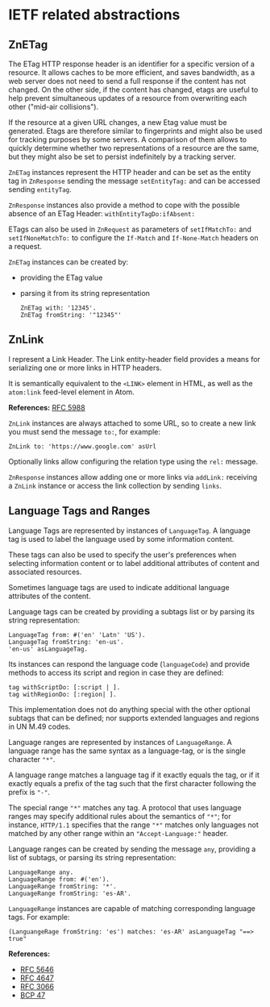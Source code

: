 # IETF related abstractions

## ZnETag

The ETag HTTP response header is an identifier for a specific version of a
resource. It allows caches to be more efficient, and saves bandwidth, as a web
server does not need to send a full response if the content has not changed.
On the other side, if the content has changed, etags are useful to help
prevent simultaneous updates of a resource from overwriting each other
("mid-air collisions").

If the resource at a given URL changes, a new Etag value must be generated.
Etags are therefore similar to fingerprints and might also be used for tracking
purposes by some servers. A comparison of them allows to quickly determine
whether two representations of a resource are the same, but they might also be
set to persist indefinitely by a tracking server.

`ZnETag` instances represent the HTTP header and can be set as the entity tag
in `ZnResponse` sending the message `setEntityTag:` and can be accessed sending
`entityTag`.

`ZnResponse` instances also provide a method to cope with the possible absence
of an ETag Header: `withEntityTagDo:ifAbsent:`

ETags can also be used in `ZnRequest` as parameters of `setIfMatchTo:` and
`setIfNoneMatchTo:` to configure the `If-Match` and `If-None-Match` headers on
a request.

`ZnETag` instances can be created by:

- providing the ETag value
- parsing it from its string representation

  ```smalltalk
  ZnETag with: '12345'.
  ZnETag fromString: '"12345"'
  ```

## ZnLink

I represent a Link Header.
The Link entity-header field provides a means for serializing one or more links
in HTTP headers.

It is semantically equivalent to the `<LINK>` element in HTML, as well as the
`atom:link` feed-level element in Atom.

**References:** [RFC 5988](https://tools.ietf.org/html/rfc5988#page-6)

`ZnLink` instances are always attached to some URL, so to create a new link you
must send the message `to:`, for example:

```smalltalk
ZnLink to: 'https://www.google.com' asUrl
```

Optionally links allow configuring the relation type using the `rel:` message.

`ZnResponse` instances allow adding one or more links via `addLink:` receiving
a `ZnLink` instance or access the link collection by sending `links`.

## Language Tags and Ranges

Language Tags are represented by instances of `LanguageTag`. A language tag is
used to label the language used by some information content.

These tags can also be used to specify the user's preferences when selecting
information content or to label additional attributes of content and associated
resources.

Sometimes language tags are used to indicate additional language attributes of
the content.

Language tags can be created by providing a subtags list or by parsing its
string representation:

```smalltalk
LanguageTag from: #('en' 'Latn' 'US').
LanguageTag fromString: 'en-us'.
'en-us' asLanguageTag.
```

Its instances can respond the language code (`languageCode`) and provide
methods to access its script and region in case they are defined:

```smalltalk
tag withScriptDo: [:script | ].
tag withRegionDo: [:region| ].
```

This implementation does not do anything special with the other optional
subtags that can be defined; nor supports extended languages and regions in UN
M.49 codes.

Language ranges are represented by instances of `LanguageRange`. A language
range has the same syntax as a language-tag, or is the single character `"*"`.

A language range matches a language tag if it exactly equals the tag, or if it
exactly equals a prefix of the tag such that the first character following the
prefix is `"-"`.

The special range `"*"` matches any tag.  A protocol that uses
language ranges may specify additional rules about the semantics of
`"*"`; for instance, `HTTP/1.1` specifies that the range `"*"` matches only
languages not matched by any other range within an `"Accept-Language:"` header.

Language ranges can be created by sending the message `any`, providing a list
of subtags, or parsing its string representation:

```smalltalk
LanguageRange any.
LanguageRange from: #('en').
LanguageRange fromString: '*'.
LanguageRange fromString: 'es-AR'.
```

`LanguageRange` instances are capable of matching corresponding language tags.
For example:

```smalltalk
(LanguangeRage fromString: 'es') matches: 'es-AR' asLanguageTag "==> true"
```

**References:**

- [RFC 5646](https://www.rfc-editor.org/rfc/rfc5646.html)
- [RFC 4647](https://www.rfc-editor.org/info/rfc4647)
- [RFC 3066](https://datatracker.ietf.org/doc/html/rfc3066)
- [BCP 47](https://www.rfc-editor.org/info/bcp47)
